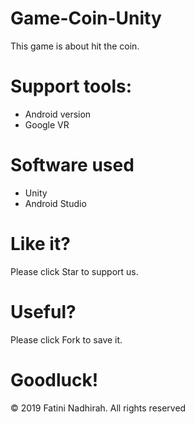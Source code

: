 # Game-Coin-Unity
This game is about hit the coin. 

# Support tools: 
- Android version
- Google VR

# Software used
- Unity
- Android Studio

# Like it? 
  Please click Star to support us.
  
# Useful?
  Please click Fork to save it.
  
# Goodluck!

© 2019 Fatini Nadhirah. All rights reserved
